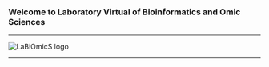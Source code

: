 ### Welcome to Laboratory Virtual of Bioinformatics and Omic Sciences

---
  
![LaBiOmicS logo](https://labiomics.github.io/images/logo-lab.png)

---
